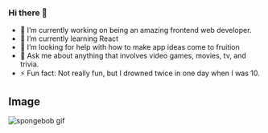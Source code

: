 ### Hi there 👋


- 🔭 I’m currently working on being an amazing frontend web developer. 
- 🌱 I’m currently learning React 
- 🤔 I’m looking for help with how to make app ideas come to fruition 
- 💬 Ask me about anything that involves video games, movies, tv, and trivia. 
- ⚡ Fun fact: Not really fun, but I drowned twice in one day when I was 10. 



## Image

![spongebob gif](https://media1.giphy.com/media/3o6wNIV9FP28JIleyk/giphy.gif)
